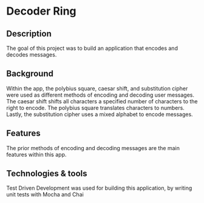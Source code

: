 # Decoder Ring

## Description
The goal of this project was to build an application that encodes and decodes messages. 

## Background
Within the app, the polybius square, caesar shift, and substitution cipher were used as different methods of encoding and decoding user messages. The caesar shift shifts all characters a specified number of characters to the right to encode. The polybius square translates characters to numbers. Lastly, the substitution cipher uses a mixed alphabet to encode messages. 

## Features

The prior methods of encoding and decoding messages are the main features within this app. 

## Technologies & tools

Test Driven Development was used for building this application, by writing unit tests with Mocha and Chai
